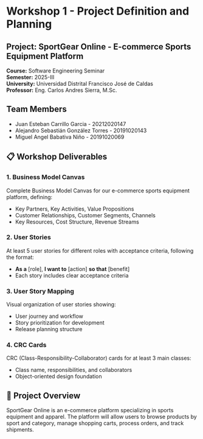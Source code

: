 # Workshop 1 - Project Definition and Planning

## Project: SportGear Online - E-commerce Sports Equipment Platform

**Course:** Software Engineering Seminar  
**Semester:** 2025-III  
**University:** Universidad Distrital Francisco José de Caldas  
**Professor:** Eng. Carlos Andres Sierra, M.Sc.

## Team Members
- Juan Esteban Carrillo Garcia - 20212020147
- Alejandro Sebastián González Torres - 20191020143  
- Miguel Angel Babativa Niño - 20191020069

## 📋 Workshop Deliverables

### 1. Business Model Canvas
Complete Business Model Canvas for our e-commerce sports equipment platform, defining:
- Key Partners, Key Activities, Value Propositions
- Customer Relationships, Customer Segments, Channels  
- Key Resources, Cost Structure, Revenue Streams

### 2. User Stories
At least 5 user stories for different roles with acceptance criteria, following the format:
- **As a** [role], **I want to** [action] **so that** [benefit]
- Each story includes clear acceptance criteria

### 3. User Story Mapping
Visual organization of user stories showing:
- User journey and workflow
- Story prioritization for development
- Release planning structure

### 4. CRC Cards
CRC (Class-Responsibility-Collaborator) cards for at least 3 main classes:
- Class name, responsibilities, and collaborators
- Object-oriented design foundation

## 🚀 Project Overview
SportGear Online is an e-commerce platform specializing in sports equipment and apparel. The platform will allow users to browse products by sport and category, manage shopping carts, process orders, and track shipments.
